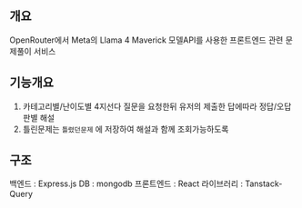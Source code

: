  

## 개요

OpenRouter에서 Meta의 Llama 4 Maverick 모델API를 사용한 프론트엔드 관련 문제풀이 서비스

## 기능개요

1. 카테고리별/난이도별 4지선다 질문을 요청한뒤 유저의 제출한 답에따라 정답/오답판별 해설
2. 틀린문제는 `틀렸던문제` 에 저장하여 해설과 함께 조회가능하도록

## 구조

백엔드 : Express.js
DB : mongodb
프론트엔드 : React
라이브러리 : Tanstack-Query





